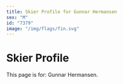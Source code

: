 ```yaml
---
title: Skier Profile for Gunnar Hermansen
sex: "M"
id: "7379"
image: "/img/flags/fin.svg" 
---
```


# Skier Profile

This page is for: Gunnar Hermansen.
    